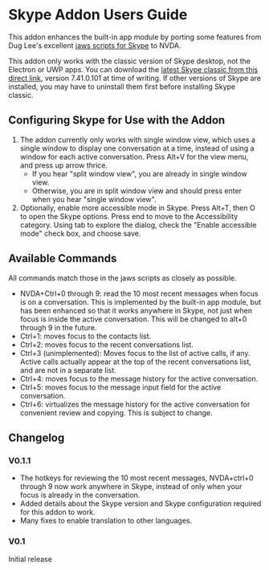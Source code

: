 # Skype Addon Users Guide

This addon enhances the built-in app module by porting some features from Dug Lee's excellent [jaws scripts for Skype](http://www.dlee.org/skype/skypeman6.php) to NVDA. 

This addon only works with the classic version of Skype desktop, not the Electron or UWP apps. You can download  the [latest Skype classic from this direct link](http://www.skype.com/go/getskype-full), version 7.41.0.101 at time of writing. If other versions of Skype are installed, you may have to uninstall them first before installing Skype classic.

## Configuring Skype for Use with the Addon

1. The addon currently only works with single window view, which uses a single window to display one conversation at a time, instead of using a window for each active conversation. Press Alt+V for the view menu, and press up arrow thrice. 
    * If you hear "split window view", you are already in single window view. 
    * Otherwise, you are in split window view and should   press enter when you hear "single window view". 
2. Optionally, enable more accessible mode in Skype. Press Alt+T, then O to open the Skype options. Press end to move to the Accessibility category. Using tab to explore the dialog, check the "Enable accessible mode" check box, and choose save.

## Available Commands

All commands match those in the jaws scripts as closely as possible.

* NVDA+Ctrl+0 through 9: read the 10 most recent messages when focus is on a conversation. This is implemented by the built-in app module, but has been enhanced so that it works  anywhere in Skype, not just when focus is inside the active conversation. This will be changed to alt+0 through 9 in the future.
* Ctrl+1: moves focus to the contacts list.
* Ctrl+2: moves focus to the  recent conversations list.
* Ctrl+3 (unimplemented): Moves focus to the list of active calls, if any. Active calls actually appear at the top of the recent conversations list, and are not in a separate list.
* Ctrl+4: moves focus to the message history for the active conversation.
* Ctrl+5: moves focus to the message input field for the active conversation.
* Ctrl+6: virtualizes the message history for the active conversation for convenient review and copying. This is subject to change.

## Changelog

### V0.1.1

* The hotkeys for reviewing the 10 most recent messages, NVDA+ctrl+0 through 9 now work anywhere in Skype, instead of only when your focus is already in the conversation.
* Added details about the Skype version and Skype configuration required for this addon to work.
* Many fixes to enable translation to other languages.

### V0.1

Initial release